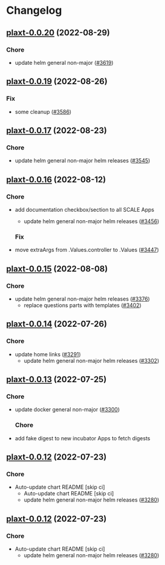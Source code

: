 # Changelog



## [plaxt-0.0.20](https://github.com/truecharts/charts/compare/plaxt-0.0.19...plaxt-0.0.20) (2022-08-29)

### Chore

- update helm general non-major ([#3619](https://github.com/truecharts/charts/issues/3619))




## [plaxt-0.0.19](https://github.com/truecharts/charts/compare/plaxt-0.0.17...plaxt-0.0.19) (2022-08-26)

### Fix

- some cleanup ([#3586](https://github.com/truecharts/charts/issues/3586))




## [plaxt-0.0.17](https://github.com/truecharts/charts/compare/plaxt-0.0.16...plaxt-0.0.17) (2022-08-23)

### Chore

- update helm general non-major helm releases ([#3545](https://github.com/truecharts/charts/issues/3545))




## [plaxt-0.0.16](https://github.com/truecharts/charts/compare/plaxt-0.0.15...plaxt-0.0.16) (2022-08-12)

### Chore

- add documentation checkbox/section to all SCALE Apps
  - update helm general non-major helm releases ([#3456](https://github.com/truecharts/charts/issues/3456))

  ### Fix

- move extraArgs from .Values.controller to .Values ([#3447](https://github.com/truecharts/charts/issues/3447))




## [plaxt-0.0.15](https://github.com/truecharts/charts/compare/plaxt-0.0.14...plaxt-0.0.15) (2022-08-08)

### Chore

- update helm general non-major helm releases ([#3376](https://github.com/truecharts/charts/issues/3376))
  - replace questions parts with templates ([#3402](https://github.com/truecharts/charts/issues/3402))




## [plaxt-0.0.14](https://github.com/truecharts/apps/compare/plaxt-0.0.13...plaxt-0.0.14) (2022-07-26)

### Chore

- update home links ([#3291](https://github.com/truecharts/apps/issues/3291))
  - update helm general non-major helm releases ([#3302](https://github.com/truecharts/apps/issues/3302))




## [plaxt-0.0.13](https://github.com/truecharts/apps/compare/plaxt-0.0.12...plaxt-0.0.13) (2022-07-25)

### Chore

- update docker general non-major ([#3300](https://github.com/truecharts/apps/issues/3300))

  ### Chore

- add fake digest to new incubator Apps to fetch digests




## [plaxt-0.0.12](https://github.com/truecharts/apps/compare/plaxt-0.0.11...plaxt-0.0.12) (2022-07-23)

### Chore

- Auto-update chart README [skip ci]
  - Auto-update chart README [skip ci]
  - update helm general non-major helm releases ([#3280](https://github.com/truecharts/apps/issues/3280))




## [plaxt-0.0.12](https://github.com/truecharts/apps/compare/plaxt-0.0.11...plaxt-0.0.12) (2022-07-23)

### Chore

- Auto-update chart README [skip ci]
  - update helm general non-major helm releases ([#3280](https://github.com/truecharts/apps/issues/3280))




